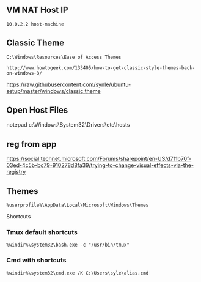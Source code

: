 ## VM NAT Host IP
`10.0.2.2 host-machine`

## Classic Theme
`C:\Windows\Resources\Ease of Access Themes`

`http://www.howtogeek.com/133405/how-to-get-classic-style-themes-back-on-windows-8/`

https://raw.githubusercontent.com/synle/ubuntu-setup/master/windows/classic.theme

## Open Host Files
notepad c:\Windows\System32\Drivers\etc\hosts


## reg from app
https://social.technet.microsoft.com/Forums/sharepoint/en-US/d7f1b70f-03ed-4c5b-bc79-910278d8fa39/trying-to-change-visual-effects-via-the-registry



## Themes
`%userprofile%\AppData\Local\Microsoft\Windows\Themes`


Shortcuts
### Tmux default shortcuts
```%windir%\system32\bash.exe -c "/usr/bin/tmux"```

### Cmd with shortcuts
```%windir%\system32\cmd.exe /K C:\Users\syle\alias.cmd```
